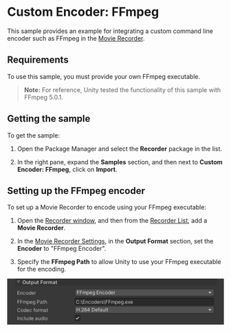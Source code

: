 # Custom Encoder: FFmpeg

This sample provides an example for integrating a custom command line encoder such as FFmpeg in the [Movie Recorder](RecorderMovie.md).

## Requirements

To use this sample, you must provide your own FFmpeg executable.
>**Note:** For reference, Unity tested the functionality of this sample with FFmpeg 5.0.1.

## Getting the sample

To get the sample:

1. Open the Package Manager and select the **Recorder** package in the list.

2. In the right pane, expand the **Samples** section, and then next to **Custom Encoder: FFmpeg**, click on **Import**.

## Setting up the FFmpeg encoder

To set up a Movie Recorder to encode using your FFmpeg executable:

1. Open the [Recorder window](RecordingRecorderWindow.md), and then from the [Recorder List](RecorderManage.md), add a **Movie Recorder**.

2. In the [Movie Recorder Settings](RecorderMovie.md), in the **Output Format** section, set the **Encoder** to "FFmpeg Encoder".

3. Specify the **FFmpeg Path** to allow Unity to use your FFmpeg executable for the encoding.

  ![](Images/sample-custom-encoder-setup.png)
